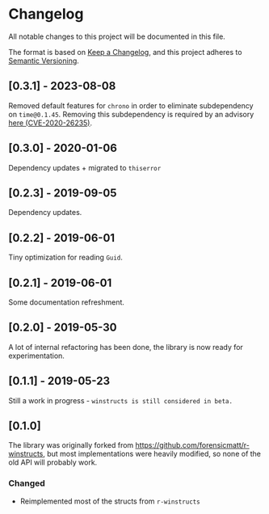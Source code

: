 # Changelog
All notable changes to this project will be documented in this file.

The format is based on [Keep a Changelog](https://keepachangelog.com/en/1.0.0/),
and this project adheres to [Semantic Versioning](https://semver.org/spec/v2.0.0.html).

## [0.3.1] - 2023-08-08

Removed default features for `chrono` in order to eliminate subdependency on `time@0.1.45`. Removing this subdependency is required by an advisory [here (CVE-2020-26235)](https://github.com/chronotope/chrono/issues/602).

## [0.3.0] - 2020-01-06

Dependency updates + migrated to `thiserror`

## [0.2.3] - 2019-09-05

Dependency updates.

## [0.2.2] - 2019-06-01

Tiny optimization for reading `Guid`.

## [0.2.1] - 2019-06-01

Some documentation refreshment.

## [0.2.0] - 2019-05-30

A lot of internal refactoring has been done, the library is now ready for experimentation.

## [0.1.1] - 2019-05-23

Still a work in progress - `winstructs is still considered in beta.`

## [0.1.0] 

The library was originally forked from https://github.com/forensicmatt/r-winstructs,
but most implementations were heavily modified, so none of the old API will probably work. 

### Changed
- Reimplemented most of the structs from `r-winstructs` 
